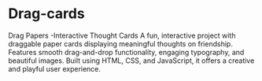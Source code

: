 # Drag-cards
Drag Papers -Interactive Thought Cards A fun, interactive project with draggable paper cards displaying meaningful thoughts on friendship. Features smooth drag-and-drop functionality, engaging typography, and beautiful images. Built using HTML, CSS, and JavaScript, it offers a creative and playful user experience.
